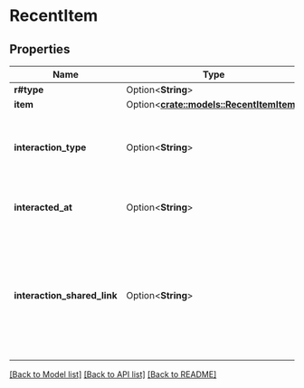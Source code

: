 # RecentItem

## Properties

Name | Type | Description | Notes
------------ | ------------- | ------------- | -------------
**r#type** | Option<**String**> | `recent_item` | [optional]
**item** | Option<[**crate::models::RecentItemItem**](RecentItem_item.md)> |  | [optional]
**interaction_type** | Option<**String**> | The most recent type of access the user performed on the item. | [optional]
**interacted_at** | Option<**String**> | The time of the most recent interaction. | [optional]
**interaction_shared_link** | Option<**String**> | If the item was accessed through a shared link it will appear here, otherwise this will be null. | [optional]

[[Back to Model list]](../README.md#documentation-for-models) [[Back to API list]](../README.md#documentation-for-api-endpoints) [[Back to README]](../README.md)


